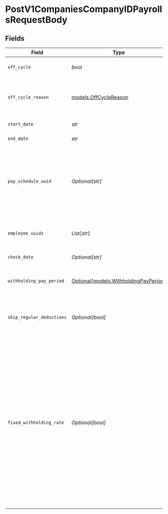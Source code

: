 # PostV1CompaniesCompanyIDPayrollsRequestBody


## Fields

| Field                                                                                                                                                                                                                                                                                           | Type                                                                                                                                                                                                                                                                                            | Required                                                                                                                                                                                                                                                                                        | Description                                                                                                                                                                                                                                                                                     |
| ----------------------------------------------------------------------------------------------------------------------------------------------------------------------------------------------------------------------------------------------------------------------------------------------- | ----------------------------------------------------------------------------------------------------------------------------------------------------------------------------------------------------------------------------------------------------------------------------------------------- | ----------------------------------------------------------------------------------------------------------------------------------------------------------------------------------------------------------------------------------------------------------------------------------------------- | ----------------------------------------------------------------------------------------------------------------------------------------------------------------------------------------------------------------------------------------------------------------------------------------------- |
| `off_cycle`                                                                                                                                                                                                                                                                                     | *bool*                                                                                                                                                                                                                                                                                          | :heavy_check_mark:                                                                                                                                                                                                                                                                              | Whether it is an off cycle payroll.                                                                                                                                                                                                                                                             |
| `off_cycle_reason`                                                                                                                                                                                                                                                                              | [models.OffCycleReason](../models/offcyclereason.md)                                                                                                                                                                                                                                            | :heavy_check_mark:                                                                                                                                                                                                                                                                              | An off cycle payroll reason. Select one from the following list.                                                                                                                                                                                                                                |
| `start_date`                                                                                                                                                                                                                                                                                    | *str*                                                                                                                                                                                                                                                                                           | :heavy_check_mark:                                                                                                                                                                                                                                                                              | Pay period start date.                                                                                                                                                                                                                                                                          |
| `end_date`                                                                                                                                                                                                                                                                                      | *str*                                                                                                                                                                                                                                                                                           | :heavy_check_mark:                                                                                                                                                                                                                                                                              | Pay period end date.                                                                                                                                                                                                                                                                            |
| `pay_schedule_uuid`                                                                                                                                                                                                                                                                             | *Optional[str]*                                                                                                                                                                                                                                                                                 | :heavy_minus_sign:                                                                                                                                                                                                                                                                              | A pay schedule is required for transition from old pay schedule payroll to identify the matching transition pay period.                                                                                                                                                                         |
| `employee_uuids`                                                                                                                                                                                                                                                                                | List[*str*]                                                                                                                                                                                                                                                                                     | :heavy_minus_sign:                                                                                                                                                                                                                                                                              | A list of employee uuids to include on the payroll.                                                                                                                                                                                                                                             |
| `check_date`                                                                                                                                                                                                                                                                                    | *Optional[str]*                                                                                                                                                                                                                                                                                 | :heavy_minus_sign:                                                                                                                                                                                                                                                                              | Payment date.                                                                                                                                                                                                                                                                                   |
| `withholding_pay_period`                                                                                                                                                                                                                                                                        | [Optional[models.WithholdingPayPeriod]](../models/withholdingpayperiod.md)                                                                                                                                                                                                                      | :heavy_minus_sign:                                                                                                                                                                                                                                                                              | The payment schedule tax rate the payroll is based on.                                                                                                                                                                                                                                          |
| `skip_regular_deductions`                                                                                                                                                                                                                                                                       | *Optional[bool]*                                                                                                                                                                                                                                                                                | :heavy_minus_sign:                                                                                                                                                                                                                                                                              | Block regular deductions and contributions for this payroll.                                                                                                                                                                                                                                    |
| `fixed_withholding_rate`                                                                                                                                                                                                                                                                        | *Optional[bool]*                                                                                                                                                                                                                                                                                | :heavy_minus_sign:                                                                                                                                                                                                                                                                              | Enable taxes to be withheld at the IRS's required rate of 22% for federal income taxes. State income taxes will be taxed at the state's supplemental tax rate. Otherwise, we'll sum the entirety of the employee's wages and withhold taxes on the entire amount at the rate for regular wages. |